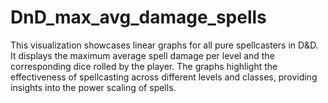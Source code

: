 # DnD_max_avg_damage_spells
This visualization showcases linear graphs for all pure spellcasters in D&amp;D. It displays the maximum average spell damage per level and the corresponding dice rolled by the player. The graphs highlight the effectiveness of spellcasting across different levels and classes, providing insights into the power scaling of spells.

